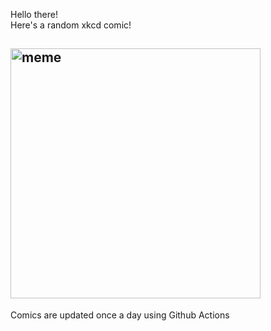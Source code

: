 Hello there! <br>Here's a random xkcd comic!<br>
## <img src="https://imgs.xkcd.com/comics/interdisciplinary.png" alt="meme" width="400"/><br>
Comics are updated once a day using Github Actions
